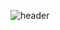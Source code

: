 ![header](https://capsule-render.vercel.app/api?type=wave&color=auto&height=300&section=header&text=Hello%20!&fontSize=90)
